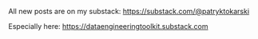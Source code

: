 All new posts are on my substack:
https://substack.com/@patryktokarski

Especially here:
https://dataengineeringtoolkit.substack.com
